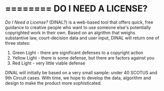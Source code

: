 ========
DO I NEED A LICENSE?
========
_Do I Need a License?_ (DINAL?) is a web-based tool that offers quick, free guidance to creative people 
who want to use someone else's potentially copyrighted work in their own.  Based on an algrithm that weighs
substantive law, court-decision data and user input, DINAL will return one of three states:

1. Green Light - there are significant defenses to a copyright action
2. Yellow Light - there is some defense, but there are factors against you
3. Red Light - very little viable defense

DINAL will initially be based on a very small sample: under 40 SCOTUS and 9th Circuit cases.  With time, we hope to develop the
data, algorithm and design to make the product more sophisticated.

